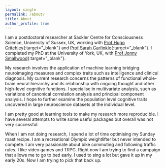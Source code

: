 ```yaml
---
layout: single
permalink: /about/
title: About
author_profile: true
---
```


I am a postdoctoral researcher at Sackler Centre for Consciousness Science, University of Sussex, UK, working with 
[Prof Hugo Critchley](https://www.bsms.ac.uk/about/contact-us/staff/professor-hugo-d-critchley.aspx){:target="_blank"} and [Prof Sarah Garfinkle](https://twitter.com/DrSFink){:target="_blank"}. 
I completed my PhD at the University of York, UK, with [Prof Jonny Smallwood](https://twitter.com/the_mindwanders){:target="_blank"}. 

My research involves the application of machine learning bridging neuroimaging measures and complex traits such as intelligence and clinical diagnosis. 
My current research concerns the patterns of functional whole-brain neural hierarchy and its relationship with ongoing thought and other high-level cognitive functions. 
I specialise in multivariate analysis, such as variations of canonical correlation analysis and principal component analysis. 
I hope to further examine the population level cognitive traits uncovered in large neuroscience datasets at the individual level. 

I am pretty good at learning tools to make my research more reproducible. 
I have several attempts to write some useful packages but overall was not very successful. 

When I am not doing research, I spend a lot of time optimising my Sunday roast recipe. 
I am a recreational Olympic weightlifter but never intended to compete. 
I am very passionate about bike commuting and following traffic rules. 
I like video games and TRPG. 
Right now I am trying to find a campaign that allows me to go to bed early. 
I used to sing a lot but gave it up in my early 20s. 
Now I am trying to pick that back up.